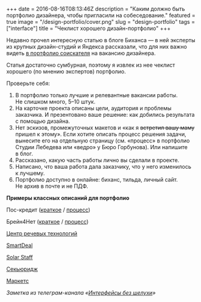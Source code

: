 +++
date = 2016-08-16T08:13:46Z
description = "Каким должно быть портфолио дизайнера, чтобы пригласили на собеседование."
featured = true
image = "/design-portfolio/cover.png"
slug = "design-portfolio"
tags = ["interface"]
title = "Чеклист хорошего дизайн-портфолио"
+++

Недавно прочел интересную статью в блоге Биханса — в ней эксперты из крупных дизайн-студий и Яндекса рассказали, что для них важно видеть [в портфолио соискателя](https://medium.com/behancerussia/8645b61a530d) на вакансию дизайнера.

Статья достаточно сумбурная, поэтому я извлек из нее чеклист хорошего (по мнению экспертов) портфолио.

Проверьте себя:

1. В портфолио только лучшие и релевантные вакансии работы. Не слишком много, 5–10 штук.
2. На карточке проекта описаны цели, аудитория и проблемы заказчика. И презентовано ваше решение: как добились результата с помощью дизайна.
3. Нет эскизов, промежуточных макетов и «как я <del>встретил вашу маму</del> пришел к этому». Если хотите описать процесс решения задачи, вынесите его на отдельную страницу (см. «процесс» в портфолио Студии Лебедева или «ведро» у Бюро Горбунова). Или напишите в блог.
4. Рассказано, какую часть работы лично вы сделали в проекте.
5. Написано, что ваша работа дала заказчику, что у него изменилось к лучшему.
6. Портфолио доступно в онлайне: биханс, тильда, личный сайт. Не архив в почте и не ПДФ.

<div class="boxed">
<p><strong>Примеры классных описаний для портфолио</strong></p>
<div class="row">
<div class="col-xs-12 col-sm-6">
    <p>Пос-кредит (<a href="https://www.artlebedev.ru/pos-credit/">краткое</a> / <a href="https://www.artlebedev.ru/pos-credit/process/">процесс</a>)</p>
    <p>Брейн4Нет (<a href="https://www.artlebedev.ru/b4n/interface/">краткое</a> / <a href="https://www.artlebedev.ru/b4n/interface/process/">процесс</a>)</p>
    <p><a href="https://pavlova.cc/cases/crtsb/">Центр речевых технологий</a></p>
    <p><a href="http://sobakapav.ru/portfolio/smartdeal/">SmartDeal</a></p>
</div>
<div class="col-xs-12 col-sm-6">
    <p><a href="https://pavlova.cc/cases/solar/">Solar Staff</a></p>
    <p><a href="https://ilyabirman.ru/projects/securige/">Секьюридж</a></p>
    <p><a href="https://bureau.ru/projects/fxpro-markets/">Маркетс</a></p>
</div>
</div>
</div>

<div class="row">
<div class="col-xs-12 col-sm-10 col-md-8"><p><em>Заметка из телеграм-канала <span class="nowrap"><i class="far fa-star color-sin"></i> «<a href="https://t.me/dangry">Интерфейсы без шелухи</a>»</span></em></p></div>
</div>

